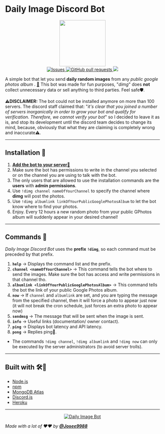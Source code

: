 # **Daily Image Discord Bot**

<p align="center">
   <a href="https://discord.com/oauth2/authorize?client_id=806274731245436960&permissions=3072&scope=bot">
     <img width="150" height="150"src="https://i.imgur.com/gZgo0no.png">
   </a>

  <br>
  <a href="https://github.com/Josee9988/Daily-image-discord-bot/issues">
    <img alt="Issues" src="https://img.shields.io/github/issues/Josee9988/Daily-image-discord-bot?color=0088ff&style=for-the-badge&logo=github" />
  </a>
  <a href="https://github.com/josee9988/Daily-image-discord-bot/pulls">
    <img alt="GitHub pull requests" src="https://img.shields.io/github/issues-pr/Josee9988/Daily-image-discord-bot?color=0088ff&style=for-the-badge&logo=github" />
  </a>
  <a href="https://top.gg/bot/806274731245436960">
    <img src="https://img.shields.io/badge/upvote%20-dimg-blue?logo=github-sponsors&style=for-the-badge&color=red">
  </a>

</p>

A simple bot that let you send **daily random images** from any *public google photos album*
. **[🤖](https://discord.com/oauth2/authorize?client_id=806274731245436960&scope=bot&permissions=52224)**
This bot was made for fun purposes, "*dimg*" does **not** collect unnecessary data or sell anything to third parties.
Feel safe🛡️.

**⚠️DISCLAIMER:** The bot could not be installed anymore on more than 100 servers. The discord staff claimed that: "*it's clear that you joined a number of servers inorganically in order to grow your bot and qualify for verification. Therefore, we cannot verify your bot*" so I decided to leave it as is, and stop its development until the discord team decides to change its mind, because, obviously that what they are claiming is completely wrong and inaccurate⚠️.

---

## **Installation** 🚥

1. **[Add the bot to your server🤖](https://discord.com/oauth2/authorize?client_id=806274731245436960&scope=bot&permissions=52224)**
2. Make sure the bot has permissions to write in the channel you selected or on the channel you are using to talk with
   the bot.
3. The only users that are allowed to use the installation commands are the **users** with **admin permissions**.
4. Use `!dimg channel nameOfYourChannel` to specify the channel where **dimg** will post the photos.
5. Use `!dimg albumlink linkOfYourPublicGooglePhotosAlbum` to let the bot know where to find your photos.
6. Enjoy. Every 12 hours a new random photo from your public GPhotos album will suddenly appear in your desired channel!

---

## **Commands** 🔬

*Daily Image Discord Bot* uses the **prefix** **`!dimg`**, so each command must be preceded by that prefix.

1. **`help`** -> Displays the command list and the prefix.
2. **`channel <nameOfYourChannel>`** -> This command tells the bot where to send the images. Make sure the bot has
   access and write permissions in that channel tho.
3. **`albumlink <linkOfYourPublicGooglePhotosAlbum>`** ->  This command tells the bot the link of your public Google
   Photos album.
4. **`now`** -> If `channel` and `albumlink` are set, and you are typing the message from the specified channel, then it
   will force a photo to appear just now (it will not break the cron schedule, just forces an extra photo to appear now)
5. **`sendmsg`** -> The message that will be sent when the image is sent.
6. **`info`** -> Useful links (documentation/ owner contact).
7. **`ping`** -> Displays bot latency and API latency.
8. **`pong`** -> Replies ping🤪.

- The commands `!dimg channel`, `!dimg albumlink` and `!dimg now` can only be executed by the server administrators (to
  avoid server trolls).

---

## **Built with** 🛠️🔧

- [Node.js](https://nodejs.org/en/)
- [npm](https://www.npmjs.com/)
- [MongoDB Atlas](https://www.mongodb.com/cloud/atlas)
- [Discord.js](https://discord.js.org/#/)
- [Heroku](https://heroku.com/)

---

<p align="center">
   <a href="https://top.gg/bot/806274731245436960">
       <img src="https://top.gg/api/widget/806274731245436960.svg" alt="Daily Image Bot" />
   </a>
</p>

_Made with a lot of ❤️❤️ by **[@Josee9988](https://github.com/Josee9988)**_
